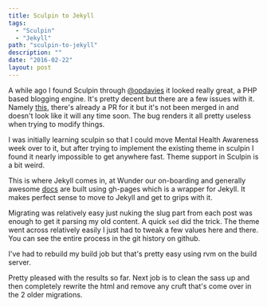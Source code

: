 ```yaml
---
title: Sculpin to Jekyll
tags:
  - "Sculpin"
  - "Jekyll"
path: "sculpin-to-jekyll"
description: ""
date: "2016-02-22"
layout: post
---
```

A while ago I found Sculpin through [@opdavies](https://twitter.com/opdavies) it looked really great, a PHP based blogging engine. It's pretty decent but there are a few issues with it. Namely [this](https://github.com/sculpin/sculpin/issues/295), there's already a PR for it but it's not been merged in and doesn't look like it will any time soon. The bug renders it all pretty useless when trying to modify things.

I was initially learning sculpin so that I could move Mental Health Awareness week over to it, but after trying to implement the existing theme in sculpin I found it nearly impossible to get anywhere fast. Theme support in Sculpin is a bit weird.

This is where Jekyll comes in, at Wunder our on-boarding and generally awesome [docs](http://way.wunder.io/) are built using gh-pages which is a wrapper for Jekyll. It makes perfect sense to move to Jekyll and get to grips with it.

Migrating was relatively easy just nuking the slug part from each post was enough to get it parsing my old content. A quick ```sed``` did the trick. The theme went across relatively easily I just had to tweak a few values here and there. You can see the entire process in the git history on github.

I've had to rebuild my build job but that's pretty easy using rvm on the build server.

Pretty pleased with the results so far. Next job is to clean the sass up and then completely rewrite the html and remove any cruft that's come over in the 2 older migrations.
